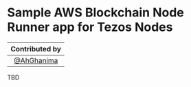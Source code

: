 # Sample AWS Blockchain Node Runner app for Tezos Nodes

| Contributed by |
|:--------------------:|
| [@AhGhanima](https://github.com/AhGhanima) |

TBD